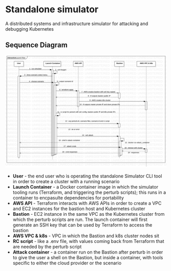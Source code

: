 # Standalone simulator

A distributed systems and infrastructure simulator for attacking and debugging Kubernetes

## Sequence Diagram

![Launch scenario flow diagram](./docs/launch-scenario.svg)

- **User** - the end user who is operating the standalone Simulator CLI tool in order to create a cluster with a running scenario
- **Launch Container** - a Docker container image in which the simulator tooling runs (Terraform, and triggering the perturb scripts); this runs in a container to encpasulte dependencies for portability
- **AWS API** - Terraform interacts with AWS APIs in order to create a VPC and EC2 instances for the bastion host and Kubernetes cluster
- **Bastion** - EC2 instance in the same VPC as the Kubernetes cluster from which the perturb scripts are run. The launch container will first generate an SSH key that can be used by Terraform to access the bastion
- **AWS VPC & k8s** - VPC in which the Bastion and k8s cluster nodes sit
- **RC script** - like a .env file, with values coming back from Terraform that are needed by the perturb script
- **Attack container** - a container run on the Bastion after perturb in order to give the user a shell on the Bastion, but inside a container, with tools specific to either the cloud provider or the scenario
